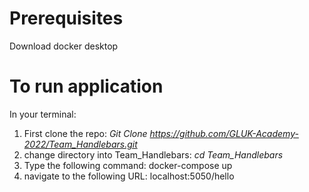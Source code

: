 # Prerequisites
Download docker desktop

# To run application
In your terminal:
1. First clone the repo: *Git Clone https://github.com/GLUK-Academy-2022/Team_Handlebars.git*
2. change directory into Team_Handlebars: *cd Team_Handlebars*
3. Type the following command: docker-compose up
4. navigate to the following URL: localhost:5050/hello
